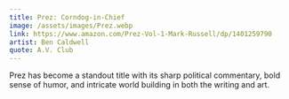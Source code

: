 ```yaml
---
title: Prez: Corndog-in-Chief
image: /assets/images/Prez.webp
link: https://www.amazon.com/Prez-Vol-1-Mark-Russell/dp/1401259790
artist: Ben Caldwell
quote: A.V. Club
---
```


Prez has become a standout title with its sharp political commentary, bold sense of humor, and intricate world building in both the writing and art.
